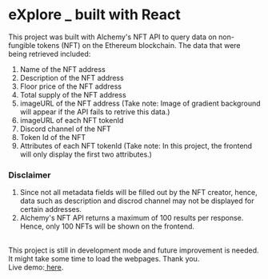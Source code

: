 # eXplore _ built with React

This project was built with Alchemy's NFT API to query data on non-fungible tokens (NFT) on the Ethereum blockchain.
The data that were being retrieved included:
1. Name of the NFT address 
2. Description of the NFT address
3. Floor price of the NFT address
4. Total supply of the NFT address
5. imageURL of the NFT address (Take note:  Image of gradient background will appear if the API fails to retrive this data.)
6. imageURL of each NFT tokenId 
7. Discord channel of the NFT
8. Token Id of the NFT
9. Attributes of each NFT tokenId (Take note: In this project, the frontend will only display the first two attributes.)

### **Disclaimer**
1. Since not all metadata fields will be filled out by the NFT creator, hence, data such as description and discrod channel may not be displayed for certain addresses. 
2. Alchemy's NFT API returns a maximum of 100 results per response. Hence, only 100 NFTs will be shown on the frontend.
<br/>
This project is still in development mode and future improvement is needed. It might take some time to load the webpages.
Thank you.
<br/>
Live demo:<a href="https://eXplore.vercel.app/" target="_blank"> here</a>.


